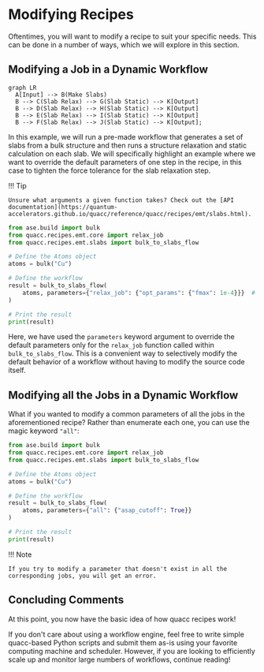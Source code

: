 # Modifying Recipes

Oftentimes, you will want to modify a recipe to suit your specific needs. This can be done in a number of ways, which we will explore in this section.

## Modifying a Job in a Dynamic Workflow

```mermaid
graph LR
  A[Input] --> B(Make Slabs)
  B --> C(Slab Relax) --> G(Slab Static) --> K[Output]
  B --> D(Slab Relax) --> H(Slab Static) --> K[Output]
  B --> E(Slab Relax) --> I(Slab Static) --> K[Output]
  B --> F(Slab Relax) --> J(Slab Static) --> K[Output];
```

In this example, we will run a pre-made workflow that generates a set of slabs from a bulk structure and then runs a structure relaxation and static calculation on each slab. We will specifically highlight an example where we want to override the default parameters of one step in the recipe, in this case to tighten the force tolerance for the slab relaxation step.

!!! Tip

    Unsure what arguments a given function takes? Check out the [API documentation](https://quantum-accelerators.github.io/quacc/reference/quacc/recipes/emt/slabs.html).

```python
from ase.build import bulk
from quacc.recipes.emt.core import relax_job
from quacc.recipes.emt.slabs import bulk_to_slabs_flow

# Define the Atoms object
atoms = bulk("Cu")

# Define the workflow
result = bulk_to_slabs_flow(
    atoms, parameters={"relax_job": {"opt_params": {"fmax": 1e-4}}}  # (1)!
)

# Print the result
print(result)
```

Here, we have used the `parameters` keyword argument to override the default parameters only for the `relax_job` function called within `bulk_to_slabs_flow`. This is a convenient way to selectively modify the default behavior of a workflow without having to modify the source code itself.

## Modifying all the Jobs in a Dynamic Workflow

What if you wanted to modify a common parameters of all the jobs in the aforementioned recipe? Rather than enumerate each one, you can use the magic keyword `"all"`:

```python
from ase.build import bulk
from quacc.recipes.emt.core import relax_job
from quacc.recipes.emt.slabs import bulk_to_slabs_flow

# Define the Atoms object
atoms = bulk("Cu")

# Define the workflow
result = bulk_to_slabs_flow(
    atoms, parameters={"all": {"asap_cutoff": True}}
)

# Print the result
print(result)
```

!!! Note

    If you try to modify a parameter that doesn't exist in all the corresponding jobs, you will get an error.

## Concluding Comments

At this point, you now have the basic idea of how quacc recipes work!

If you don't care about using a workflow engine, feel free to write simple quacc-based Python scripts and submit them as-is using your favorite computing machine and scheduler. However, if you are looking to efficiently scale up and monitor large numbers of workflows, continue reading!
